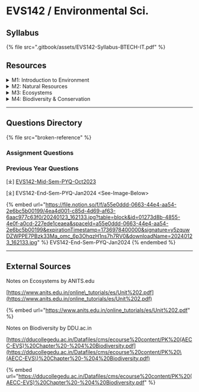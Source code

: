 # EVS142 / Environmental Sci.

## Syllabus

{% file src=".gitbook/assets/EVS142-Syllabus-BTECH-IT.pdf" %}

## Resources

<details>

<summary>M1: Introduction to Environment</summary>

\[⤓]-[L1-Intro-to-Env](https://file.notion.so/f/f/a55e0ddd-0663-44e4-aa54-2e6bc5b00199/b8cddeb0-9a40-409d-8aa5-9229aaf3f79e/Lecture_1.pdf?table=block\&id=95f7e2c0-6744-4f74-8f2d-865a9a3b9997\&spaceId=a55e0ddd-0663-44e4-aa54-2e6bc5b00199\&expirationTimestamp=1736978400000\&signature=uwzdEbgzNPaIpRJ6JdSLANX5wbOOF7LIZE46dSZHmFM\&downloadName=Lecture+1.pdf)

\[⤓]-[L2-Env-Organisation](https://file.notion.so/f/f/a55e0ddd-0663-44e4-aa54-2e6bc5b00199/ff674c56-3988-442f-b710-fcf7c12ab41e/Lecture_2.pdf?table=block\&id=17fafba6-7460-4383-b413-c7b8a7b55940\&spaceId=a55e0ddd-0663-44e4-aa54-2e6bc5b00199\&expirationTimestamp=1736978400000\&signature=QE5aQQ_qHumAt7QgUEkuRSLXo08XX85vIpwX-3WNySo\&downloadName=Lecture+2.pdf)

\[⤓]-[L3-Segments-of-Env](https://file.notion.so/f/f/a55e0ddd-0663-44e4-aa54-2e6bc5b00199/3780435b-a187-4cee-9fa2-7ead0d5bca4c/Lecture_3.pdf?table=block\&id=33b2c052-f4ab-4e38-b599-5b2750ba2442\&spaceId=a55e0ddd-0663-44e4-aa54-2e6bc5b00199\&expirationTimestamp=1736978400000\&signature=kRrtvzjehFW57F3E0rDVOJkS4a3h0WYPi2dQueaWzac\&downloadName=Lecture+3.pdf)

\[⤓]-[L4-Lithosphere+Biosphere](https://file.notion.so/f/f/a55e0ddd-0663-44e4-aa54-2e6bc5b00199/e0e5d4ef-129c-4c1c-8cd2-c1bb96226223/Lecture_4.pdf?table=block\&id=9868c8a3-ba93-43b2-a1e5-ea6d32678751\&spaceId=a55e0ddd-0663-44e4-aa54-2e6bc5b00199\&expirationTimestamp=1736978400000\&signature=d945p2SS8jxu2DEfvt0aeKMx37J9k6ALpcsi_39vgfw\&downloadName=Lecture+4.pdf)

\[⤓]-[L5-Communities-Movt+Conflicts](https://file.notion.so/f/f/a55e0ddd-0663-44e4-aa54-2e6bc5b00199/f1d4e128-be77-49b9-a741-7c1bc25b7cec/Lecture_5.pdf?table=block\&id=2e8c719e-b8c1-4ed5-bbfd-033484579cde\&spaceId=a55e0ddd-0663-44e4-aa54-2e6bc5b00199\&expirationTimestamp=1736978400000\&signature=sUUZrUVzG0PN907CnGo2NoQ3UE_vawlXXibeaAHDbuw\&downloadName=Lecture+5.pdf)

\[⤓]-[L6-HumanRoles-Env-Ethics](https://file.notion.so/f/f/a55e0ddd-0663-44e4-aa54-2e6bc5b00199/50bb1fef-9b45-4dff-a577-0aeceb7e35bf/Lecture_6.pdf?table=block\&id=0119ecc6-4d0a-440e-8b87-04a9380a4453\&spaceId=a55e0ddd-0663-44e4-aa54-2e6bc5b00199\&expirationTimestamp=1736978400000\&signature=Swfx0lszLrO2XqJbc33VnhEjKPWJxZXHTOGJp1gi0vM\&downloadName=Lecture+6.pdf)

</details>

<details>

<summary>M2: Natural Resources</summary>

\[⤓]-[L7-Intro-Natural-resources](https://file.notion.so/f/f/a55e0ddd-0663-44e4-aa54-2e6bc5b00199/ecc4879f-934a-4e5b-a80a-e95e92f3ea8d/Lecture_7.pdf?table=block\&id=14acb4f0-8107-4801-8a23-496e7e93512a\&spaceId=a55e0ddd-0663-44e4-aa54-2e6bc5b00199\&expirationTimestamp=1736978400000\&signature=kfi2YMEw5Cl1a_EU3pOKaeO2nzYEx_GCnrLhBX8jGfc\&downloadName=Lecture+7.pdf)

\[⤓]-[L8-Renewable+NonRenewable](https://file.notion.so/f/f/a55e0ddd-0663-44e4-aa54-2e6bc5b00199/052f9b71-288f-4e6b-a4e9-84f39a2a3095/Lecture_8.pdf?table=block\&id=0ff9cbc9-6ab0-4ce7-8473-5e67689bfd4c\&spaceId=a55e0ddd-0663-44e4-aa54-2e6bc5b00199\&expirationTimestamp=1736978400000\&signature=ebLR3psqMTvawjqFisOIR9SeWjWjh6sSxvrGQwuw3AY\&downloadName=Lecture+8.pdf)

\[⤓]-[L9-ForestResources-Types+Risks](https://file.notion.so/f/f/a55e0ddd-0663-44e4-aa54-2e6bc5b00199/5c92760a-a85c-4e07-a731-13ae1f37e444/Lecture_9.pdf?table=block\&id=0b999110-be37-40ab-8bfc-9c9cb8861a0b\&spaceId=a55e0ddd-0663-44e4-aa54-2e6bc5b00199\&expirationTimestamp=1736978400000\&signature=XvZK0_-P9243r6INEAeWw-HS3Yag9EDrSKw1UwADQ6g\&downloadName=Lecture+9.pdf)

\[⤓]-[L10-ForestResources-Exploitation](https://file.notion.so/f/f/a55e0ddd-0663-44e4-aa54-2e6bc5b00199/4c7f0db0-afa2-431f-bca8-bf3882f9eecc/Lecture_10.pdf?table=block\&id=268df707-6f42-4e75-a9ca-b3016b630b19\&spaceId=a55e0ddd-0663-44e4-aa54-2e6bc5b00199\&expirationTimestamp=1736978400000\&signature=4Tvb_QU6VIrAa4HP8MIWNyReJJc-IZGOZp26K-mcgBg\&downloadName=Lecture+10.pdf)

\[⤓]-[L11-TimberExtraction-Mines-Dams](https://file.notion.so/f/f/a55e0ddd-0663-44e4-aa54-2e6bc5b00199/fdf50c5a-6400-47a8-b6ac-81232797b38b/Lecture_11.pdf?table=block\&id=8aa87ebf-8cd4-4eb7-8a03-c579fed314d7\&spaceId=a55e0ddd-0663-44e4-aa54-2e6bc5b00199\&expirationTimestamp=1736978400000\&signature=wzeQ1C_bS6hYizbd4VqrfdhuQa2rjROEdkJUhS6HnV4\&downloadName=Lecture+11.pdf)

\[⤓]-[L12-WaterResources-Part1](https://file.notion.so/f/f/a55e0ddd-0663-44e4-aa54-2e6bc5b00199/3850fee6-707a-471b-8e6e-7e0bf65df6d4/Lecture_12.pdf?table=block\&id=4fbaeda8-2685-4663-8a97-bd922434822f\&spaceId=a55e0ddd-0663-44e4-aa54-2e6bc5b00199\&expirationTimestamp=1736978400000\&signature=c0lT65n5UsY044Flqed-svUGdQRCAejXmkXaTGyOTsw\&downloadName=Lecture+12.pdf)

\[⤓]-[L13-WaterResources-Part2](https://file.notion.so/f/f/a55e0ddd-0663-44e4-aa54-2e6bc5b00199/4d56d1b0-0561-4941-bde8-f9440e201b38/Lecture_13.pdf?table=block\&id=2d754d60-6376-4266-837e-bea4fe78f44f\&spaceId=a55e0ddd-0663-44e4-aa54-2e6bc5b00199\&expirationTimestamp=1736978400000\&signature=UaL3MmhTgqfH7F_c9w3VM18DdFGTbCL-mHvmPKuapNE\&downloadName=Lecture+13.pdf)

\[⤓]-[L14-MineralResources-Part1](https://file.notion.so/f/f/a55e0ddd-0663-44e4-aa54-2e6bc5b00199/46ba4ad0-c283-4fcb-94d6-d12f950ad95f/Lecture_14.pdf?table=block\&id=c5f1598c-867e-411a-901f-a4a28f2bbf90\&spaceId=a55e0ddd-0663-44e4-aa54-2e6bc5b00199\&expirationTimestamp=1736978400000\&signature=g8OCuVZX2cXdhZSoUImnF1Z77D8yKO7NqH5trdSz0vY\&downloadName=Lecture+14.pdf)

\[⤓]-[L15-MineralResources-Part2](https://file.notion.so/f/f/a55e0ddd-0663-44e4-aa54-2e6bc5b00199/9eda0adb-98ff-4158-9320-f4aebeed964b/Lecture_15.pdf?table=block\&id=25d71e69-8764-4334-992b-44b8c31ef4a8\&spaceId=a55e0ddd-0663-44e4-aa54-2e6bc5b00199\&expirationTimestamp=1736978400000\&signature=AITDb0aUHnN4-KyXMqN9UpMekRoNfHQJ8D85IEl2jQ8\&downloadName=Lecture+15.pdf)

\[⤓]-[L16-FoodResources](https://file.notion.so/f/f/a55e0ddd-0663-44e4-aa54-2e6bc5b00199/c29e6c01-eda2-4968-a3ab-51e94269e0ed/Lecture_16.pdf?table=block\&id=0c203094-d908-40f4-aa15-f44c527fe28d\&spaceId=a55e0ddd-0663-44e4-aa54-2e6bc5b00199\&expirationTimestamp=1736978400000\&signature=szvNXRPoT4eLe3XT1xZVsWXrzIdbau-EtgNi-ULGJZs\&downloadName=Lecture+16.pdf)

\[⤓]-[L17-EnergyResources-Part1](https://file.notion.so/f/f/a55e0ddd-0663-44e4-aa54-2e6bc5b00199/87bcb870-909f-41a9-b4e0-15e23d7b31c7/Lecture_17.pdf?table=block\&id=49757154-e1a3-4e14-8846-95796f41ca7d\&spaceId=a55e0ddd-0663-44e4-aa54-2e6bc5b00199\&expirationTimestamp=1736978400000\&signature=5YuGEhU1zOTLPxRLSRnG7I492dM-Jyv0EohnvGy8ZoQ\&downloadName=Lecture+17.pdf)

\[⤓]-[L18-EnergyResources-Part2](https://file.notion.so/f/f/a55e0ddd-0663-44e4-aa54-2e6bc5b00199/fd08abfe-6b9c-4a69-8e45-43531a3b706c/Lecture_18.pdf?table=block\&id=04d3a1bb-ba5a-4ec7-95a3-d73d3283ee43\&spaceId=a55e0ddd-0663-44e4-aa54-2e6bc5b00199\&expirationTimestamp=1736978400000\&signature=y4ST-MtbXhATKdb7n_xIpFJhXgN6_y7iRsqLTqwRPKY\&downloadName=Lecture+18.pdf)

\[⤓]-[L19-LandResources](https://file.notion.so/f/f/a55e0ddd-0663-44e4-aa54-2e6bc5b00199/e0475258-b702-4189-bc61-e9768f01d58a/Lecture_19.pdf?table=block\&id=fbb9c29b-7ba4-429d-986c-15c2751e7446\&spaceId=a55e0ddd-0663-44e4-aa54-2e6bc5b00199\&expirationTimestamp=1736978400000\&signature=Sbajk0685uIDVWew3W7k3JuwWxA-TamTlHJzOPFsI64\&downloadName=Lecture+19.pdf)

\[⤓]-[L20-HumanRole-Conservation](https://file.notion.so/f/f/a55e0ddd-0663-44e4-aa54-2e6bc5b00199/81be20e4-6f1e-4125-b1c8-c2c0f75a93e7/Lecture_20.pdf?table=block\&id=4e40a6ea-889f-4ae2-acc0-bbe799fe490d\&spaceId=a55e0ddd-0663-44e4-aa54-2e6bc5b00199\&expirationTimestamp=1736978400000\&signature=UngAeiogqWuey8cvWOVEF-a7YAANN2FzKxqoiWX3DzA\&downloadName=Lecture+20.pdf)

\[⤓]-[L21-SustainableLifestyle](https://file.notion.so/f/f/a55e0ddd-0663-44e4-aa54-2e6bc5b00199/0210b836-095f-48ef-8340-2fdf28f10ac0/Lecture_21.pdf?table=block\&id=19f1f5de-ce14-4c1c-a072-20583cd8b312\&spaceId=a55e0ddd-0663-44e4-aa54-2e6bc5b00199\&expirationTimestamp=1736978400000\&signature=yxBJGUJpdqgg2Ky5fUPlFSa2HwL_TWVm6pZWnY0Aa-s\&downloadName=Lecture+21.pdf)

</details>

<details>

<summary>M3: Ecosystems</summary>

\[⤓]-[L22-Ecosystem-concept](https://file.notion.so/f/f/a55e0ddd-0663-44e4-aa54-2e6bc5b00199/1a74fe0e-68fa-499a-a1ba-624397781925/Lecture_22.pdf?table=block\&id=a908f9a0-9140-4edc-9cab-05c936d45dca\&spaceId=a55e0ddd-0663-44e4-aa54-2e6bc5b00199\&expirationTimestamp=1736978400000\&signature=1z4eZzy7EqYmWImTkXUx-qWcbRguarBJtvGQD2uJTDU\&downloadName=Lecture+22.pdf)

\[⤓]-[L23-FoodChain-web-eco-pyramid](https://file.notion.so/f/f/a55e0ddd-0663-44e4-aa54-2e6bc5b00199/b0acf043-d496-4ed7-ad6b-5101652ccd13/Lecture_23.pdf?table=block\&id=0cb8da44-8c2b-4db5-b58b-aad8ca50adfb\&spaceId=a55e0ddd-0663-44e4-aa54-2e6bc5b00199\&expirationTimestamp=1736978400000\&signature=cfvMy1TU-Esm1MlN5zvP26Pbb5uy765vowkVVvh1OeY\&downloadName=Lecture+23.pdf)

\[⤓]-[L24-Ecosystem-Types](https://file.notion.so/f/f/a55e0ddd-0663-44e4-aa54-2e6bc5b00199/fb3160f7-3e62-4429-b8b0-1233735480f4/Lecture_24.pdf?table=block\&id=fb2c5a0a-d838-4be4-92d3-bb103da4be1c\&spaceId=a55e0ddd-0663-44e4-aa54-2e6bc5b00199\&expirationTimestamp=1736978400000\&signature=hIbG8t_7po45OHLFZ01rAD_gPWg6gDJPIKz23AiyNCU\&downloadName=Lecture+24.pdf)

</details>

<details>

<summary>M4: Biodiversity &#x26; Conservation</summary>

\[⤓]-[L25-Intro-to-Biodiversity](https://file.notion.so/f/f/a55e0ddd-0663-44e4-aa54-2e6bc5b00199/df310218-6d0c-4d4d-876f-572d81f9ec35/Lecture_25.pdf?table=block\&id=707a83ab-18f7-4345-ace4-389228513d16\&spaceId=a55e0ddd-0663-44e4-aa54-2e6bc5b00199\&expirationTimestamp=1736978400000\&signature=pAhZpyAhRaYF3puQ8ZhmBFfaEoemFIgoQscRDnMH8Os\&downloadName=Lecture+25.pdf)

\[⤓]-[L26-Biogeographical\_classification](https://file.notion.so/f/f/a55e0ddd-0663-44e4-aa54-2e6bc5b00199/a3ea8219-250c-414f-b848-f20d150db717/Lecture_26.pdf?table=block\&id=2b120089-3c28-43b8-aae6-f781f523ae2a\&spaceId=a55e0ddd-0663-44e4-aa54-2e6bc5b00199\&expirationTimestamp=1736978400000\&signature=qWWMo2he6gnh93WqQF8I-GGmtC6jfhEEAqV-CHvi8qE\&downloadName=Lecture+26.pdf)

\[⤓]-[L27-Biodiversity-Value](https://file.notion.so/f/f/a55e0ddd-0663-44e4-aa54-2e6bc5b00199/057c4a69-e0d0-45d1-bd7c-dadcff1f58af/Lecture_27.pdf?table=block\&id=e397ce21-02bd-4b32-84f2-192d3acbe0d7\&spaceId=a55e0ddd-0663-44e4-aa54-2e6bc5b00199\&expirationTimestamp=1736978400000\&signature=FRfOVKRPM33J_bGPP7d4ayT_E53ZmfJp3XcWmwPf8t0\&downloadName=Lecture+27.pdf)

\[⤓]-[L28-Hotspots](https://file.notion.so/f/f/a55e0ddd-0663-44e4-aa54-2e6bc5b00199/e5155f5d-00fc-404c-8c64-18ec1fd8414f/Lecture_28.pdf?table=block\&id=328465a0-c504-4c99-88ec-5003f7961c47\&spaceId=a55e0ddd-0663-44e4-aa54-2e6bc5b00199\&expirationTimestamp=1736978400000\&signature=R3L0xt_w3tEAmI-NaJ4CIUiCGNwRKzhL6knjzqpK_D0\&downloadName=Lecture+28.pdf)

\[⤓]-[L29-Threats](https://file.notion.so/f/f/a55e0ddd-0663-44e4-aa54-2e6bc5b00199/7ca46286-57e8-4ce4-af21-78703d30a32d/Lecture_29.pdf?table=block\&id=454e52af-840c-4c18-b125-d53fdb6c2536\&spaceId=a55e0ddd-0663-44e4-aa54-2e6bc5b00199\&expirationTimestamp=1736978400000\&signature=JluU4r2fw2U-Rp8OWETB8bYy97ZHxGJ-IOkMXCqS0LA\&downloadName=Lecture+29.pdf)

\[⤓]-[L30-Conservation](https://file.notion.so/f/f/a55e0ddd-0663-44e4-aa54-2e6bc5b00199/f2861626-81ae-4a82-9da0-29a28ff932cb/Lecture_30.pdf?table=block\&id=be4edab5-c0ee-496c-958b-4c809ec42dee\&spaceId=a55e0ddd-0663-44e4-aa54-2e6bc5b00199\&expirationTimestamp=1736978400000\&signature=BN1Zh2CIVJg2SiAhB0J4AlRWQZPCbbEec676I5mJqXg\&downloadName=Lecture+30.pdf)

</details>

***

## Questions Directory

{% file src="broken-reference" %}

### Assignment Questions

### Previous Year Questions

\[⤓] [EVS142-Mid-Sem-PYQ-Oct2023](https://file.notion.so/f/f/a55e0ddd-0663-44e4-aa54-2e6bc5b00199/d3b3acc1-562d-4ec7-a51c-240675422580/EVS_Midsem-1_Test.pdf?table=block\&id=8f9ad8cd-ad5d-48eb-8495-818f60643e99\&spaceId=a55e0ddd-0663-44e4-aa54-2e6bc5b00199\&expirationTimestamp=1736978400000\&signature=jxP7LklQKYJs8jHXbHLd0MMYiKtO6VjLo4VSOdCO-cc\&downloadName=EVS_Midsem-1+Test.pdf)

\[⤓] EVS142-End-Sem-PYQ-Jan2024 \<See-Image-Below>

{% embed url="https://file.notion.so/f/f/a55e0ddd-0663-44e4-aa54-2e6bc5b00199/4ea4d001-c85d-4d69-af63-6aac977c63f0/20240123_162133.jpg?table=block&id=01273d8b-4855-4e0f-a0cd-227ede1ceaea&spaceId=a55e0ddd-0663-44e4-aa54-2e6bc5b00199&expirationTimestamp=1736978400000&signature=y5zquwDZWPPE7PBzk33Ma_omc_6p3OhqzH1ns7h7RV0&downloadName=20240123_162133.jpg" %}
EVS142-End-Sem-PYQ-Jan2024
{% endembed %}

***

## External Sources

Notes on Ecosystems by ANITS.edu

[https://www.anits.edu.in/online\_tutorials/es/Unit%202.pdf](https://www.anits.edu.in/online_tutorials/es/Unit%202.pdf)

{% embed url="https://www.anits.edu.in/online_tutorials/es/Unit%202.pdf" %}

Notes on Biodiversity by DDU.ac.in

[https://dducollegedu.ac.in/Datafiles/cms/ecourse%20content/PK%20(AECC-EVS)%20Chapter%20-%204%20Biodiversity.pdf](https://dducollegedu.ac.in/Datafiles/cms/ecourse%20content/PK%20\(AECC-EVS\)%20Chapter%20-%204%20Biodiversity.pdf)

{% embed url="https://dducollegedu.ac.in/Datafiles/cms/ecourse%20content/PK%20(AECC-EVS)%20Chapter%20-%204%20Biodiversity.pdf" %}

